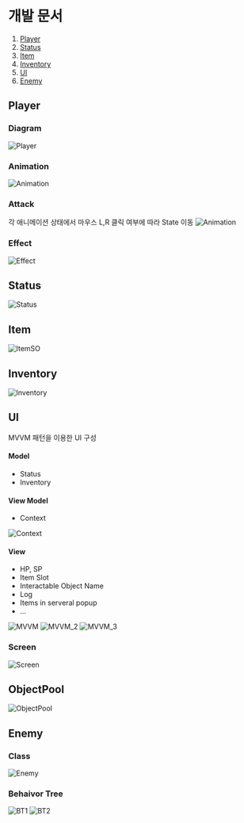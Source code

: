 # 개발 문서
1. [Player](#player)
2. [Status](#status)
3. [Item](#item)
4. [Inventory](#inventory)
5. [UI](#ui)
6. [Enemy](#enemy)

## Player

### Diagram
![Player](Images/PlayerClass.png)
### Animation
![Animation](Images/PlayerAnimation.png)
### Attack
각 애니메이션 상태에서 마우스 L,R 클릭 여부에 따라 State 이동
![Animation](Images/PlayerAttack.png)

### Effect
![Effect](Images/AnimationClass.png)

## Status
![Status](Images/StatusClass.png)

## Item
![ItemSO](Images/ItemSO.png)

## Inventory
![Inventory](Images/Inventory.png)

## UI
MVVM 패턴을 이용한 UI 구성  

#### Model
- Status
- Inventory

#### View Model
- Context

![Context](Images/Context.png)

#### View
- HP, SP
- Item Slot
- Interactable Object Name
- Log
- Items in serveral popup
- ...

![MVVM](Images/MVVM.png)
![MVVM_2](Images/MVVM_2.png)
![MVVM_3](Images/MVVM_4.png)
### Screen
![Screen](Images/MVVM_3.png)

## ObjectPool
![ObjectPool](Images/ObjectPool.png)


## Enemy
### Class
![Enemy](Images/EnemyClass.png)

### Behaivor Tree
![BT1](Images/BT_1.png)
![BT2](Images/BT_2.png)
